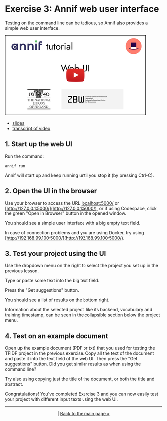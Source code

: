 # Exercise 3: Annif web user interface

Testing on the command line can be tedious, so Annif also provides a simple
web user interface.

[![Video](/img/web-ui-slides-1.png)](https://youtu.be/wkDbVnkuV6E)

- [slides](/presentations/web-ui-slides.pdf)
- [transcript of video](/transcripts/web-ui.md)

## 1. Start up the web UI

Run the command:

    annif run

Annif will start up and keep running until you stop it (by pressing Ctrl-C).

## 2. Open the UI in the browser

Use your browser to access the URL 
[localhost:5000/](http://localhost:5000/) or [http://127.0.0.1:5000/](http://127.0.0.1:5000/), or if using Codespace, click the green "Open in Browser" button in the opened window.

You should see a simple user interface with a big empty text field.

In case of connection problems and you are using Docker, try using [http://192.168.99.100:5000/](http://192.168.99.100:5000/).

## 3. Test your project using the UI

Use the dropdown menu on the right to select the project you set up in the
previous lesson.

Type or paste some text into the big text field.

Press the "Get suggestions" button.

You should see a list of results on the bottom right.

Information about the selected project, like its backend, vocabulary and training timestamp, can be seen in the collapsible section below the project menu.

## 4. Test on an example document

Open up the example document (PDF or txt) that you used for testing the
TFIDF project in the previous exercise. Copy all the text of the document
and paste it into the text field of the web UI. Then press the "Get suggestions"
button. Did you get similar results as when using the command line?

Try also using copying just the title of the document, or both the title and
abstract.

Congratulations! You've completed Exercise 3 and you can now easily test your
project with different input texts using the web UI. 

---

<p align="center">
|
<a href="/README.md">Back to the main page »</a>
</p>
